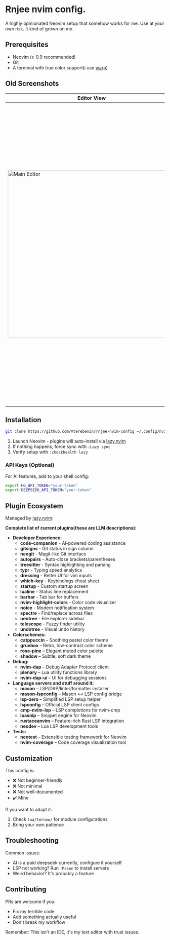 # Rnjee nvim config. 

A highly opinionated Neovim setup that somehow works for me. Use at your own risk. It kind of grown on me. 

## Prerequisites

- Neovim (≥ 0.9 recommended)
- Git
- A terminal with true color support(i use [warp](https://www.warp.dev/))

## Old Screenshots

| Editor View | File Browser |
|-------------|--------------|
| <img width="530" alt="Main Editor" src="https://github.com/Vterebenin/rnjee-nvim-config/assets/38083529/b08bb532-6ddb-40b2-b7c3-f7d9c29f3ab6"> | <img width="953" alt="NeoTree" src="https://github.com/Vterebenin/rnjee-nvim-config/assets/38083529/42853008-b123-4320-8cd9-c274a95baabb"> |

## Installation

```bash
git clone https://github.com/Vterebenin/rnjee-nvim-config ~/.config/nvim
```

1. Launch Neovim - plugins will auto-install via [lazy.nvim](https://github.com/folke/lazy.nvim)
2. If nothing happens, force sync with `:Lazy sync`
3. Verify setup with `:checkhealth lazy`

### API Keys (Optional)

For AI features, add to your shell config:

```bash
export HG_API_TOKEN="your-token"       
export DEEPSEEK_API_TOKEN="your-token" 
```

## Plugin Ecosystem

Managed by [lazy.nvim](https://github.com/folke/lazy.nvim):

**Complete list of current plugins(these are LLM descriptions):**

- **Developer Experience:**
    - **code-companion** - AI-powered coding assistance
    - **gitsigns** - Git status in sign column
    - **neogit** - Magit-like Git interface
    - **autopairs** - Auto-close brackets/parentheses
    - **treesitter** - Syntax highlighting and parsing
    - **typr** - Typing speed analytics
    - **dressing** - Better UI for vim inputs
    - **which-key** - Keybindings cheat sheet
    - **startup** - Custom startup screen
    - **lualine** - Status line replacement
    - **barbar** - Tab bar for buffers
    - **nvim-highlight-colors** - Color code visualizer
    - **noice** - Modern notification system
    - **spectre** - Find/replace across files
    - **neotree** - File explorer sidebar
    - **telescope** - Fuzzy finder utility
    - **undotree** - Visual undo history
- **Colorschemes:**
    - **catppuccin** – Soothing pastel color theme
    - **gruvbox** – Retro, low-contrast color scheme
    - **rose-pine** – Elegant muted color palette
    - **shadow** – Subtle, soft dark theme
- **Debug:**
    - **nvim-dap** – Debug Adapter Protocol client  
    - **plenary** – Lua utility functions library  
    - **nvim-dap-ui** – UI for debugging sessions  
- **Language servers and stuff around it:**
    - **mason** – LSP/DAP/linter/formatter installer  
    - **mason-lspconfig** – Mason ↔ LSP config bridge  
    - **lsp-zero** – Simplified LSP setup helper  
    - **lspconfig** – Official LSP client configs  
    - **cmp-nvim-lsp** – LSP completions for nvim-cmp  
    - **luasnip** – Snippet engine for Neovim  
    - **rustaceanvim** – Feature-rich Rust LSP integration  
    - **neodev** – Lua LSP development tools  
- **Tests:**
    - **neotest** – Extensible testing framework for Neovim  
    - **nvim-coverage** – Code coverage visualization tool  

## Customization

This config is:
- ❌ Not beginner-friendly
- ❌ Not minimal
- ❌ Not well-documented
- ✔️ Mine

If you want to adapt it:
1. Check `lua/ternow/` for module configurations
2. Bring your own patience

## Troubleshooting

Common issues:
- AI is a paid deepseek currently, configure it yourself
- LSP not working? Run `:Mason` to install servers
- Weird behavior? It's probably a feature

## Contributing

PRs are welcome if you:
- Fix my terrible code
- Add something actually useful
- Don't break my workflow

Remember: This isn't an IDE, it's my text editor with trust issues.
